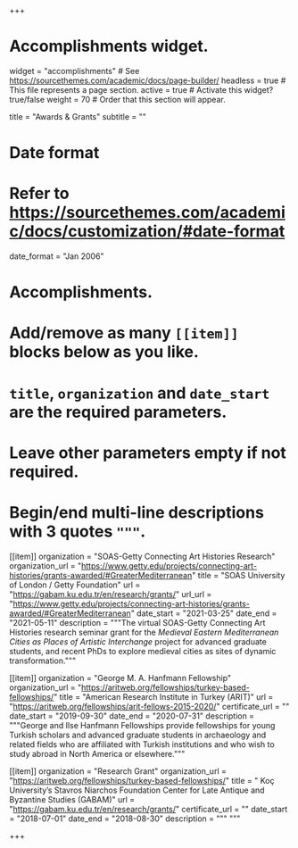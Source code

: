 +++
# Accomplishments widget.
widget = "accomplishments"  # See https://sourcethemes.com/academic/docs/page-builder/
headless = true  # This file represents a page section.
active = true  # Activate this widget? true/false
weight = 70  # Order that this section will appear.

title = "Awards & Grants"
subtitle = ""

# Date format
#   Refer to https://sourcethemes.com/academic/docs/customization/#date-format
date_format = "Jan 2006"

# Accomplishments.
#   Add/remove as many `[[item]]` blocks below as you like.
#   `title`, `organization` and `date_start` are the required parameters.
#   Leave other parameters empty if not required.
#   Begin/end multi-line descriptions with 3 quotes `"""`.

[[item]]
  organization = "SOAS-Getty Connecting Art Histories Research"
  organization_url = "https://www.getty.edu/projects/connecting-art-histories/grants-awarded/#GreaterMediterranean"
  title = "SOAS University of London / Getty Foundation"
  url = "https://gabam.ku.edu.tr/en/research/grants/"
  url_url = "https://www.getty.edu/projects/connecting-art-histories/grants-awarded/#GreaterMediterranean"
  date_start = "2021-03-25"
  date_end = "2021-05-11"
  description = """The virtual SOAS-Getty Connecting Art Histories research seminar grant for the _Medieval Eastern Mediterranean Cities as Places of Artistic Interchange_ project for advanced graduate students, and recent PhDs to explore medieval cities as sites of dynamic transformation."""

[[item]]
  organization = "George M. A. Hanfmann Fellowship"
  organization_url = "https://aritweb.org/fellowships/turkey-based-fellowships/"
  title = "American Research Institute in Turkey (ARIT)"
  url = "https://aritweb.org/fellowships/arit-fellows-2015-2020/"
  certificate_url = ""
  date_start = "2019-09-30"
  date_end = "2020-07-31"
  description = """George and Ilse Hanfmann Fellowships provide fellowships for young Turkish scholars and advanced graduate students in archaeology and related fields who are affiliated with Turkish institutions and who wish to study abroad in North America or elsewhere."""

[[item]]
  organization = "Research Grant"
  organization_url = "https://aritweb.org/fellowships/turkey-based-fellowships/"
  title = " Koç University’s Stavros Niarchos Foundation Center for Late Antique and Byzantine Studies (GABAM)"
  url = "https://gabam.ku.edu.tr/en/research/grants/"
  certificate_url = ""
  date_start = "2018-07-01"
  date_end = "2018-08-30"
  description = """ """

+++
